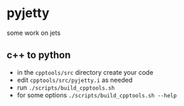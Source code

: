 # pyjetty
some work on jets

## c++ to python

- in the `cpptools/src` directory create your code
- edit `cpptools/src/pyjetty.i` as needed
- run `./scripts/build_cpptools.sh`
- for some options `./scripts/build_cpptools.sh --help`
